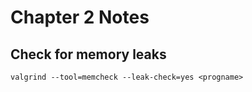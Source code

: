 # Chapter 2 Notes


## Check for memory leaks
```
valgrind --tool=memcheck --leak-check=yes <progname>
```
